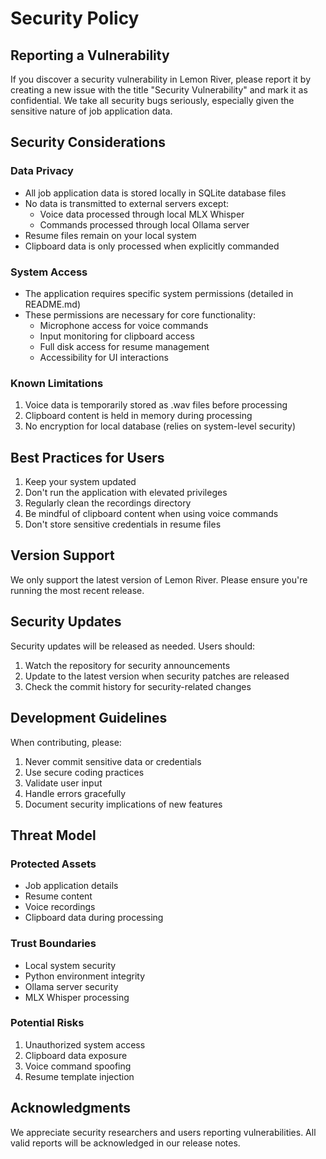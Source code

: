 # Security Policy

## Reporting a Vulnerability

If you discover a security vulnerability in Lemon River, please report it by creating a new issue with the title "Security Vulnerability" and mark it as confidential. We take all security bugs seriously, especially given the sensitive nature of job application data.

## Security Considerations

### Data Privacy
- All job application data is stored locally in SQLite database files
- No data is transmitted to external servers except:
  - Voice data processed through local MLX Whisper
  - Commands processed through local Ollama server
- Resume files remain on your local system
- Clipboard data is only processed when explicitly commanded

### System Access
- The application requires specific system permissions (detailed in README.md)
- These permissions are necessary for core functionality:
  - Microphone access for voice commands
  - Input monitoring for clipboard access
  - Full disk access for resume management
  - Accessibility for UI interactions

### Known Limitations
1. Voice data is temporarily stored as .wav files before processing
2. Clipboard content is held in memory during processing
3. No encryption for local database (relies on system-level security)

## Best Practices for Users

1. Keep your system updated
2. Don't run the application with elevated privileges
3. Regularly clean the recordings directory
4. Be mindful of clipboard content when using voice commands
5. Don't store sensitive credentials in resume files

## Version Support

We only support the latest version of Lemon River. Please ensure you're running the most recent release.

## Security Updates

Security updates will be released as needed. Users should:
1. Watch the repository for security announcements
2. Update to the latest version when security patches are released
3. Check the commit history for security-related changes

## Development Guidelines

When contributing, please:
1. Never commit sensitive data or credentials
2. Use secure coding practices
3. Validate user input
4. Handle errors gracefully
5. Document security implications of new features

## Threat Model

### Protected Assets
- Job application details
- Resume content
- Voice recordings
- Clipboard data during processing

### Trust Boundaries
- Local system security
- Python environment integrity
- Ollama server security
- MLX Whisper processing

### Potential Risks
1. Unauthorized system access
2. Clipboard data exposure
3. Voice command spoofing
4. Resume template injection

## Acknowledgments

We appreciate security researchers and users reporting vulnerabilities. All valid reports will be acknowledged in our release notes.